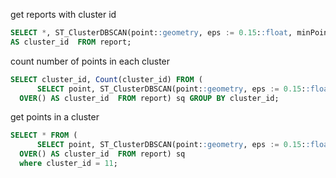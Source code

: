 
get reports with cluster id
```SQL
SELECT *, ST_ClusterDBSCAN(point::geometry, eps := 0.15::float, minPoints := 1) OVER() 
AS cluster_id  FROM report;
``` 

count number of points in each cluster
```SQL
SELECT cluster_id, Count(cluster_id) FROM (
	  SELECT point, ST_ClusterDBSCAN(point::geometry, eps := 0.15::float, minPoints := 1)
  OVER() AS cluster_id  FROM report) sq GROUP BY cluster_id;
``` 

get points in a cluster
```SQL
SELECT * FROM (
	  SELECT point, ST_ClusterDBSCAN(point::geometry, eps := 0.15::float, minPoints := 1)
  OVER() AS cluster_id  FROM report) sq
  where cluster_id = 11;
``` 
